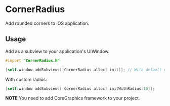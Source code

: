 # CornerRadius

Add rounded corners to iOS application.

## Usage

Add as a subview to your application's UIWindow.

```objective-c
#import "CornerRadius.h"

[self.window addSubview:[[CornerRadius alloc] init]]; // With default value of 6
```

With custom radius:

```objective-c
[self.window addSubview:[[CornerRadius alloc] initWithRadius:10]];
```

**NOTE** You need to add CoreGraphics framework to your project.